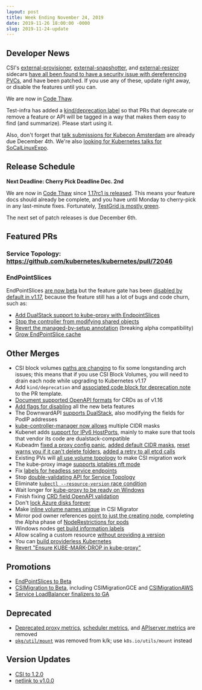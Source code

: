 ```yaml
---
layout: post
title: Week Ending November 24, 2019
date: 2019-11-26 18:00:00 -0000
slug: 2019-11-24-update
---
```


## Developer News

CSI's [external-provisioner](https://github.com/kubernetes-csi/external-provisioner/issues/380), [external-snapshotter](https://github.com/kubernetes-csi/external-snapshotter/issues/193), and [external-resizer](https://github.com/kubernetes-csi/external-resizer/issues/63) sidecars [have all been found to have a security issue with dereferencing PVCs](https://github.com/kubernetes/kubernetes/issues/85233), and have been patched.  If you use any of these, update right away, or disable the features until you can.

We are now in [Code Thaw](https://groups.google.com/forum/?utm_medium=email&utm_source=footer#!topic/kubernetes-dev/X0PtbZ3YupM).

Test-infra has added a [kind/deprecation label](https://github.com/kubernetes/kubernetes/pull/82450) so that PRs that deprecate or remove a feature or API will be tagged in a way that makes them easy to find (and summarize).  Please start using it.

Also, don't forget that [talk submissions for Kubecon Amsterdam](https://events19.linuxfoundation.org/events/kubecon-cloudnativecon-europe-2020/call-for-proposals/) are already due December 4th.  We're also [looking for Kubernetes talks for SoCalLinuxExpo](https://events19.linuxfoundation.org/events/kubecon-cloudnativecon-europe-2020/call-for-proposals/).

## Release Schedule

**Next Deadline: Cherry Pick Deadline Dec. 2nd**

We are now in [Code Thaw](https://groups.google.com/forum/?utm_medium=email&utm_source=footer#!topic/kubernetes-dev/X0PtbZ3YupM) since [1.17rc1 is released](https://groups.google.com/forum/?utm_medium=email&utm_source=footer#!topic/kubernetes-dev/QZpOiS5cYWs).  This means your feature docs should already be complete, and you have until Monday to cherry-pick in any last-minute fixes.  Fortunately, [TestGrid is mostly green](https://groups.google.com/forum/?utm_medium=email&utm_source=footer#!topic/kubernetes-dev/mYch7bQu_iY).

The next set of patch releases is due December 6th.

## Featured PRs

### Service Topology: https://github.com/kubernetes/kubernetes/pull/72046

### EndPointSlices

EndPointSlices [are now beta](https://github.com/kubernetes/kubernetes/pull/84390) but the feature gate has been [disabled by default in v1.17](https://github.com/kubernetes/kubernetes/pull/85365), because the feature still has a lot of bugs and code churn, such as:

* [Add DualStack support to kube-proxy with EndpointSlices](https://github.com/kubernetes/kubernetes/pull/85246)
* [Stop the controller from modifying shared objects](https://github.com/kubernetes/kubernetes/pull/85381)
* [Revert the managed-by-setup annotation](https://github.com/kubernetes/kubernetes/pull/85359) (breaking alpha compatibility)
* [Grow EndPointSlice cache](https://github.com/kubernetes/kubernetes/pull/85339)

## Other Merges

* CSI block volumes [paths are changing](https://github.com/kubernetes/kubernetes/pull/74026) to fix some longstanding arch issues; this means that if you use CSI Block Volumes, you will need to drain each node while upgrading to Kubernetes v1.17
* Add `kind/deprecation` and [associated code block for deprecation note](https://github.com/kubernetes/kubernetes/pull/82450) to the PR template.
* [Document supported OpenAPI formats](https://github.com/kubernetes/kubernetes/pull/85381) for CRDs as of v1.16
* [Add flags for disabling](https://github.com/kubernetes/kubernetes/pull/84304) all the new beta features
* The DownwardAPI [supports DualStack](https://github.com/kubernetes/kubernetes/pull/83123), also modifying the fields for PodIP addresses
* [kube-controller-manager now allows](https://github.com/kubernetes/kubernetes/pull/79993) multiple CIDR masks
* Kubenet adds [support for IPv6 HostPorts](https://github.com/kubernetes/kubernetes/pull/80854), mainly to make sure that tools that vendor its code are dualstack-compatible
* Kubeadm [fixed a proxy config panic](https://github.com/kubernetes/kubernetes/pull/85524), [added default CIDR masks](https://github.com/kubernetes/kubernetes/pull/85494), [reset warns you if it can't delete folders](https://github.com/kubernetes/kubernetes/pull/85265), [added a retry to all etcd calls](https://github.com/kubernetes/kubernetes/pull/85201)
* Existing PVs will [all use volume topology](https://github.com/kubernetes/kubernetes/pull/83394) to make CSI migration work
* The kube-proxy image [supports iptables nft mode](https://github.com/kubernetes/kubernetes/pull/82966)
* Fix [labels for headless service endpoints](https://github.com/kubernetes/kubernetes/pull/85361)
* Stop [double-validating API for Service Topology](https://github.com/kubernetes/kubernetes/pull/85346)
* Eliminate [`kubectl --resource-version` race condition](https://github.com/kubernetes/kubernetes/pull/85285)
* Wait longer for [kube-proxy to be ready on Windows](https://github.com/kubernetes/kubernetes/pull/85228)
* Finish fixing [CRD field OpenAPI validation](https://github.com/kubernetes/kubernetes/pull/85223)
* Don't [lock Azure disks forever](https://github.com/kubernetes/kubernetes/pull/85115)
* Make [inline volume names unique](https://github.com/kubernetes/kubernetes/pull/84754) in CSI Migrator
* Mirror pod owner references [point to just the creating node](https://github.com/kubernetes/kubernetes/pull/84657), completing the Alpha phase of [NodeRestrictions for pods](https://github.com/kubernetes/enhancements/issues/1314)
* Windows nodes [get build information labels](https://github.com/kubernetes/kubernetes/pull/84472)
* Allow scaling a custom resource [without providing a version](https://github.com/kubernetes/kubernetes/pull/80572)
* You can [build providerless Kubernetes](https://github.com/kubernetes/kubernetes/pull/85456)
* [Revert "Ensure KUBE-MARK-DROP in kube-proxy"](https://github.com/kubernetes/kubernetes/pull/85527)


## Promotions

* [EndPointSlices to Beta](https://github.com/kubernetes/kubernetes/pull/84390)
* [CSIMigration to Beta](https://github.com/kubernetes/kubernetes/pull/85231), including CSIMigrationGCE and [CSIMigrationAWS](https://github.com/kubernetes/kubernetes/pull/85237)
* [Service LoadBalancer finalizers to GA](https://github.com/kubernetes/kubernetes/pull/85023)

## Deprecated

* [Deprecated proxy metrics](https://github.com/kubernetes/kubernetes/pull/83839), [scheduler metrics](https://github.com/kubernetes/kubernetes/pull/83838), and [APIserver metrics](https://github.com/kubernetes/kubernetes/pull/83837) are removed
* [`pkg/util/mount`](https://github.com/kubernetes/kubernetes/pull/85305) was removed from k/k; use `k8s.io/utils/mount` instead

## Version Updates

* [CSI to 1.2.0](https://github.com/kubernetes/kubernetes/pull/84832)
* [netlink to v1.0.0](https://github.com/kubernetes/kubernetes/pull/83576)
